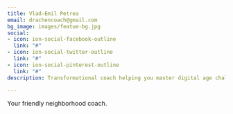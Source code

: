 ```yaml
---
title: Vlad-Emil Petrea
email: drachencoach@gmail.com
bg_image: images/featue-bg.jpg
social:
- icon: ion-social-facebook-outline
  link: "#"
- icon: ion-social-twitter-outline
  link: "#"
- icon: ion-social-pinterest-outline
  link: "#"
description: Transformational coach helping you master digital age challenges.

---
```

Your friendly neighborhood coach.